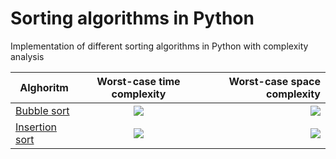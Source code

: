 # Sorting algorithms in Python

Implementation of different sorting algorithms in Python with complexity analysis


| Alghoritm                                  | Worst-case time complexity | Worst-case space complexity  |
| ------------------------------------------ |:--------------------------:| ----------------------------:|
| [Bubble sort](BubbleSort.ipynb)         | <img src="https://render.githubusercontent.com/render/math?math=O(n^2)"> | <img src="https://render.githubusercontent.com/render/math?math=O(1)"> |
| [Insertion sort](InsertionSort.ipynb)   | <img src="https://render.githubusercontent.com/render/math?math=O(n^2)"> | <img src="https://render.githubusercontent.com/render/math?math=O(1)"> |
